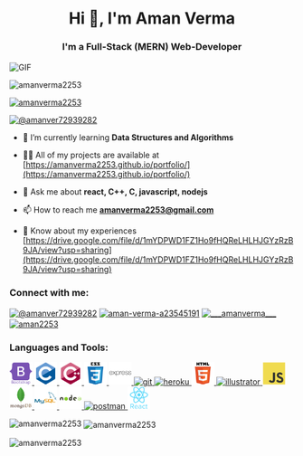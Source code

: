 <h1 align="center">Hi 👋, I'm Aman Verma</h1>
<h3 align="center">I'm a Full-Stack (MERN) Web-Developer</h3>

 <img align="center" alt="GIF" src="https://github.com/abhisheknaiidu/abhisheknaiidu/blob/master/code.gif?raw=true" width="500" height="320" />

<p align="left"> <img src="https://komarev.com/ghpvc/?username=amanverma2253&label=Profile%20views&color=0e75b6&style=flat" alt="amanverma2253" /> </p>

<p align="left"> <a href="https://github.com/ryo-ma/github-profile-trophy"><img src="https://github-profile-trophy.vercel.app/?username=amanverma2253" alt="amanverma2253" /></a> </p>

<p align="left"> <a href="https://twitter.com/@amanver72939282" target="blank"><img src="https://img.shields.io/twitter/follow/@amanver72939282?logo=twitter&style=for-the-badge" alt="@amanver72939282" /></a> </p>

- 🌱 I’m currently learning **Data Structures and Algorithms**

- 👨‍💻 All of my projects are available at [https://amanverma2253.github.io/portfolio/](https://amanverma2253.github.io/portfolio/)

- 💬 Ask me about **react, C++, C, javascript, nodejs**

- 📫 How to reach me **amanverma2253@gmail.com**

- 📄 Know about my experiences [https://drive.google.com/file/d/1mYDPWD1FZ1Ho9fHQReLHLHJGYzRzB9JA/view?usp=sharing](https://drive.google.com/file/d/1mYDPWD1FZ1Ho9fHQReLHLHJGYzRzB9JA/view?usp=sharing)

<h3 align="left">Connect with me:</h3>
<p align="left">
<a href="https://twitter.com/@amanver72939282" target="blank"><img align="center" src="https://raw.githubusercontent.com/rahuldkjain/github-profile-readme-generator/master/src/images/icons/Social/twitter.svg" alt="@amanver72939282" height="30" width="40" /></a>
<a href="https://linkedin.com/in/aman-verma-a23545191" target="blank"><img align="center" src="https://raw.githubusercontent.com/rahuldkjain/github-profile-readme-generator/master/src/images/icons/Social/linked-in-alt.svg" alt="aman-verma-a23545191" height="30" width="40" /></a>
<a href="https://instagram.com/___amanverma___" target="blank"><img align="center" src="https://raw.githubusercontent.com/rahuldkjain/github-profile-readme-generator/master/src/images/icons/Social/instagram.svg" alt="___amanverma___" height="30" width="40" /></a>
<a href="https://www.codechef.com/users/aman2253" target="blank"><img align="center" src="https://cdn.jsdelivr.net/npm/simple-icons@3.1.0/icons/codechef.svg" alt="aman2253" height="30" width="40" /></a>
</p>

<h3 align="left">Languages and Tools:</h3>
<p align="left"> <a href="https://getbootstrap.com" target="_blank" rel="noreferrer"> <img src="https://raw.githubusercontent.com/devicons/devicon/master/icons/bootstrap/bootstrap-plain-wordmark.svg" alt="bootstrap" width="40" height="40"/> </a> <a href="https://www.cprogramming.com/" target="_blank" rel="noreferrer"> <img src="https://raw.githubusercontent.com/devicons/devicon/master/icons/c/c-original.svg" alt="c" width="40" height="40"/> </a> <a href="https://www.w3schools.com/cpp/" target="_blank" rel="noreferrer"> <img src="https://raw.githubusercontent.com/devicons/devicon/master/icons/cplusplus/cplusplus-original.svg" alt="cplusplus" width="40" height="40"/> </a> <a href="https://www.w3schools.com/css/" target="_blank" rel="noreferrer"> <img src="https://raw.githubusercontent.com/devicons/devicon/master/icons/css3/css3-original-wordmark.svg" alt="css3" width="40" height="40"/> </a> <a href="https://expressjs.com" target="_blank" rel="noreferrer"> <img src="https://raw.githubusercontent.com/devicons/devicon/master/icons/express/express-original-wordmark.svg" alt="express" width="40" height="40"/> </a> <a href="https://git-scm.com/" target="_blank" rel="noreferrer"> <img src="https://www.vectorlogo.zone/logos/git-scm/git-scm-icon.svg" alt="git" width="40" height="40"/> </a> <a href="https://heroku.com" target="_blank" rel="noreferrer"> <img src="https://www.vectorlogo.zone/logos/heroku/heroku-icon.svg" alt="heroku" width="40" height="40"/> </a> <a href="https://www.w3.org/html/" target="_blank" rel="noreferrer"> <img src="https://raw.githubusercontent.com/devicons/devicon/master/icons/html5/html5-original-wordmark.svg" alt="html5" width="40" height="40"/> </a> <a href="https://www.adobe.com/in/products/illustrator.html" target="_blank" rel="noreferrer"> <img src="https://www.vectorlogo.zone/logos/adobe_illustrator/adobe_illustrator-icon.svg" alt="illustrator" width="40" height="40"/> </a> <a href="https://developer.mozilla.org/en-US/docs/Web/JavaScript" target="_blank" rel="noreferrer"> <img src="https://raw.githubusercontent.com/devicons/devicon/master/icons/javascript/javascript-original.svg" alt="javascript" width="40" height="40"/> </a> <a href="https://www.mongodb.com/" target="_blank" rel="noreferrer"> <img src="https://raw.githubusercontent.com/devicons/devicon/master/icons/mongodb/mongodb-original-wordmark.svg" alt="mongodb" width="40" height="40"/> </a> <a href="https://www.mysql.com/" target="_blank" rel="noreferrer"> <img src="https://raw.githubusercontent.com/devicons/devicon/master/icons/mysql/mysql-original-wordmark.svg" alt="mysql" width="40" height="40"/> </a> <a href="https://nodejs.org" target="_blank" rel="noreferrer"> <img src="https://raw.githubusercontent.com/devicons/devicon/master/icons/nodejs/nodejs-original-wordmark.svg" alt="nodejs" width="40" height="40"/> </a> <a href="https://postman.com" target="_blank" rel="noreferrer"> <img src="https://www.vectorlogo.zone/logos/getpostman/getpostman-icon.svg" alt="postman" width="40" height="40"/> </a> <a href="https://reactjs.org/" target="_blank" rel="noreferrer"> <img src="https://raw.githubusercontent.com/devicons/devicon/master/icons/react/react-original-wordmark.svg" alt="react" width="40" height="40"/> </a> </p>

<p><img align="left" src="https://github-readme-stats.vercel.app/api/top-langs?username=amanverma2253&show_icons=true&locale=en&layout=compact" alt="amanverma2253" /></p>

<p>&nbsp;<img align="center" src="https://github-readme-stats.vercel.app/api?username=amanverma2253&show_icons=true&locale=en" alt="amanverma2253" /></p>

<p><img align="center" src="https://github-readme-streak-stats.herokuapp.com/?user=amanverma2253&" alt="amanverma2253" /></p>
